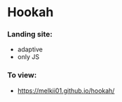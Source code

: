 # Hookah

### Landing site:
- adaptive
- only JS

### To view:
- https://melkii01.github.io/hookah/
